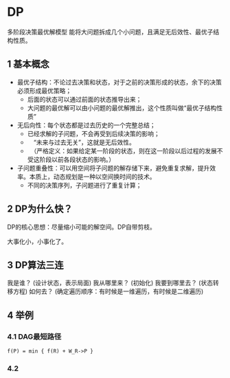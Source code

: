# DP

多阶段决策最优解模型
能将大问题拆成几个小问题，且满足无后效性、最优子结构性质。

## 1 基本概念
* 最优子结构：不论过去决策和状态，对于之前的决策形成的状态，余下的决策必须形成最优策略；
  * 后面的状态可以通过前面的状态推导出来；
  * 大问题的最优解可以由小问题的最优解推出，这个性质叫做“最优子结构性质”
* 无后向性：每个状态都是过去历史的一个完整总结；
  * 已经求解的子问题，不会再受到后续决策的影响；
  * 　“未来与过去无关”，这就是无后效性。
  * 　（严格定义：如果给定某一阶段的状态，则在这一阶段以后过程的发展不受这阶段以前各段状态的影响。）
* 子问题重叠性：可以用空间将子问题的解存储下来，避免重复求解，提升效率。本质上，动态规划是一种以空间换时间的技术。
  * 不同的决策序列，子问题进行了重复计算；
    
## 2 DP为什么快？

DP的核心思想：尽量缩小可能的解空间。DP自带剪枝。

大事化小，小事化了。

## 3 DP算法三连

我是谁？ (设计状态，表示局面)
我从哪里来？ (初始化)
我要到哪里去？ (状态转移方程)
如何去？ (确定遍历顺序：有时候是一维遍历，有时候是二维遍历)

## 4 举例
### 4.1 DAG最短路径
```shell
f(P) = min { f(R) + W_R->P }
```

### 4.2 


